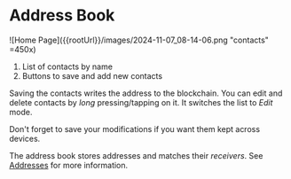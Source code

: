 # Address Book

![Home Page]({{rootUrl}}/images/2024-11-07_08-14-06.png "contacts" =450x)

1. List of contacts by name
1. Buttons to save and add new contacts

Saving the contacts writes the address to the blockchain.
You can edit and delete contacts by *long* pressing/tapping
on it. It switches the list to *Edit* mode.

Don't forget to save your modifications if you want them
kept across devices.

The address book stores addresses and matches their *receivers*.
See [Addresses](../intermediate/address.md) for more information.
